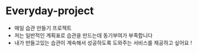 # Everyday-project

- 매일 습관 만들기 프로젝트
- 저는 일반적인 계획표로 습관을 만드는데 동기부여가 부족합니다
- 내가 만들고있는 습관이 계속해서 성공하도록 도와주는 서비스를 제공하고 싶어요 !
